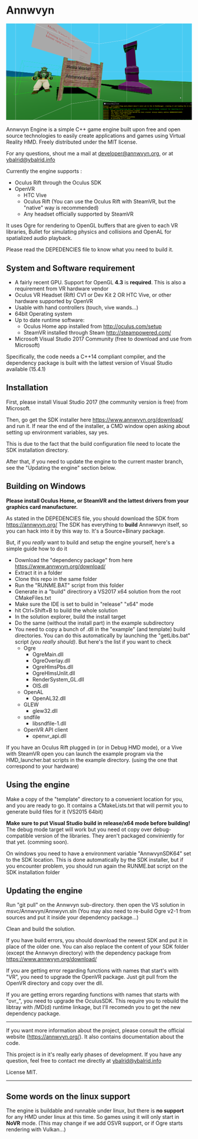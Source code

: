 Annwvyn
=======

![Screnshot](AnnwvynScreenshot.png)


Annwvyn Engine is a simple C++ game engine built upon free and open source technologies to easily create applications and games using Virtual Reality HMD.
Freely distributed under the MIT license.

For any questions, shout me a mail at developer@annwvyn.org, or at ybalrid@ybalrid.info

Currently the engine supports :
 - Oculus Rift through the Oculus SDK
 - OpenVR
     - HTC Vive
     - Oculus Rift (You can use the Oculus Rift with SteamVR, but the "native" way is recommended)
     - Any headset officially supported by SteamVR


It uses Ogre for rendering to OpenGL buffers that are given to each VR libraries, Bullet for simulating physics and collisions and OpenAL for spatialized audio playback.

Please read the DEPEDENCIES file to know what you need to build it.


System and Software requirement
-------------------------------

 - A fairly recent GPU. Support for OpenGL **4.3** is **required**. This is also a requirement from VR hardware vendor
 - Oculus VR Headset (Rift) CV1 or Dev Kit 2 OR HTC Vive, or other hardware supported by OpenVR
 - Usable with hand controllers (touch, vive wands...) 
 - 64bit Operating system
 - Up to date runtime software: 
    - Oculus Home app installed from http://oculus.com/setup 
    - SteamVR installed through Steam http://steampowered.com/
 - Microsoft Visual Studio 2017 Community (free to download and use from Microsoft)
 
 Specifically, the code needs a C++14 compliant compiler, and the dependency package is built with the lattest version of Visual Studio available (15.4.1)
 
Installation
------------

First, please install Visual Studio 2017 (the community version is free) from Microsoft.

Then, go get the SDK installer here https://www.annwvyn.org/download/ and run it. 
If near the end of the installer, a CMD window open asking about setting up environment variables, say yes.

This is due to the fact that the build configuration file need to locate the SDK installation directory.

After that, if you need to update the engine to the current master branch, see the "Updating the engine" section below.

Building on Windows
-------------------
**Please install Oculus Home, or SteamVR and the lattest drivers from your graphics card manufacturer.**

As stated in the DEPEDENCIES file, you should download the SDK from https://annwvyn.org/
The SDK has everything to **build** Annwwvyn itself, so you can hack into it by this way to. It's a Source+Binary package.

But, if you *really* want to build and setup the engine yourself, here's a simple guide how to do it

- Download the "dependency package" from here https://www.annwvyn.org/download/
- Extract it in a folder
- Clone this repo in the same folder
- Run the "RUNME.BAT" script from this folder
- Generate in a "build" directirory a VS2017 x64 solution from the root CMakeFiles.txt
- Make sure the IDE is set to build in "release" "x64" mode
- hit Ctrl+Shift+B to build the whole solution
- In the solution explorer, build the install target
- Do the same (without the install part) in the example subdirectory
- You need to copy a bunch of .dll in the "example" (and template) build directories. You can do this automatically by launching the "getLibs.bat" script *(you really should)*. But here's the list if you want to check
    - Ogre  
        - OgreMain.dll
        - OgreOverlay.dll 
        - OgreHlmsPbs.dll
        - OgreHlmsUnlit.dll
        - RenderSystem_GL.dll
        - OIS.dll
    - OpenAL
        - OpenAL32.dll
    - GLEW
        - glew32.dll        
    - sndfile
        - libsndfile-1.dll
    - OpenVR API client
        - openvr_api.dll

If you have an Oculus Rift plugged in (or in Debug HMD mode), or a Vive with SteamVR open you can launch the example program via the HMD_launcher.bat scripts in the example directory. (using the one that correspond to your hardware)


Using the engine
----------------

Make a copy of the "template" directory to a convenient location for you, and you are ready to go. It contains a CMakeLists.txt that will permit you to generate build files for it (VS2015 64bit) 

**Make sure to put Visual Studio build in release/x64 mode before building!** The debug mode target will work but you need ot copy over debug-compatible version of the libraries. They aren't packaged conviniently for that yet. (comming soon).

On windows you need to have a environment variable "AnnwvynSDK64" set to the SDK location. This is done automatically by the SDK installer, but if you encounter problem, you should run again the RUNME.bat script on the SDK installation folder


Updating the engine
-------------------

Run "git pull" on the Annwvyn sub-directory. then open the VS solution in msvc/Annwvyn/Annwyvn.sln
(You may also need to re-build Ogre v2-1 from sources and put it inside your dependency package...)

Clean and build the solution.

If you have build errors, you should download the newest SDK and put it in place of the older one. You can also replace the content of your SDK folder (except the Annwvyn directory) with the dependency package from https://www.annwvyn.org/download/

If you are getting error regarding functions with names that start's with "VR", you need to upgrade the OpenVR package. Just git pull from the OpenVR directory and copy over the dll.

If you are getting errors regarding functions with names that starts with "ovr_", you need to upgrade the OculusSDK. This require you to rebuild the libtray with /MD(d) runtime linkage, but I'll recomedn you to get the new dependency package.
______

If you want more information about the project, please consult the official website (https://annwvyn.org/). It also contains documentation about the code.

This project is in it's really early phases of development. If you have any question, feel free to contact me directly at ybalrid@ybalrid.info 

License MIT.

______

Some words on the linux support
------------------------------

The engine is buildable and runnable under linux, but there is **no support** for any HMD under linux at this time. So games using it will only start in **NoVR** mode. (This may change if we add OSVR support, or if Ogre starts rendering with Vulkan...)

